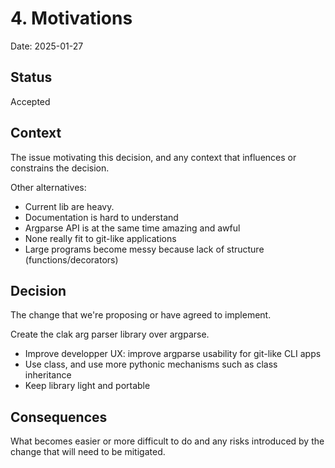 # 4. Motivations

Date: 2025-01-27

## Status

Accepted

## Context

The issue motivating this decision, and any context that influences or constrains the decision.

Other alternatives:
- Current lib are heavy.
- Documentation is hard to understand
- Argparse API is at the same time amazing and awful
- None really fit to git-like applications
- Large programs become messy because lack of structure (functions/decorators)


## Decision

The change that we're proposing or have agreed to implement.

Create the clak arg parser library over argparse.
- Improve developper UX: improve argparse usability for git-like CLI apps
- Use class, and use more pythonic mechanisms such as class inheritance
- Keep library light and portable


## Consequences

What becomes easier or more difficult to do and any risks introduced by the change that will need to be mitigated.
